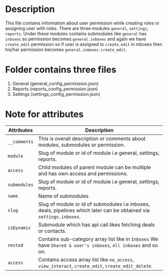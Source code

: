 # Description

This file contains information about user permission while creating roles or assigning user with roles. There are three modules `general`, `settings`, `reports`. Under these modules contains submodules like `general` has `inboxes` so permission becomes `general.inboxes` and again we have `create_edit` permission so if user is assigned to `create_edit` in inboxes then his/her permission becomes `general.inboxes.create_edit`.

# Folder contains three files 
1. General (general_config_permission.json)
2. Reports (reports_config_permission.json)
3. Settings (settings_config_permission.json)


# Note for attributes

| Attributes | Description |
| ---------- | ----------- |
| `__comments` | This is overall description or comments about modules, submodules or permission. |
| `module` | Slug of module or id of module i.e general, settings, reports. |
| `access` | Child modules of parent module can be multiple and has own access and permissions. |
| `submodules` | Slug of module or id of module i.e general, settings, reports. |
| `name` | Name of submodules |
| `slug` | Slug of module or id of submodules i.e inboxes, deals, pipelines which later can be obtained via `settings.inboxes`. |
| `isDynamic` | Submodule which has api call likes fetching deals or contacts. |
| `nested` | Contains sub-category array list like in `Inboxes` We have `Shared & user's inboxes`, `All inboxes` and so on. |
| `access` | Contains access array list like `no_access`, `view_interact`, `create_edit`, `create_edit_delete`. |
